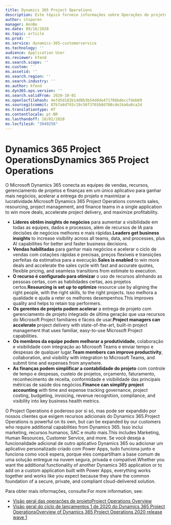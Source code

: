 ```yaml
---
title: Dynamics 365 Project Operations
description: Este tópico fornece informações sobre Operações do projeto do Dynamics 365.
author: stsporen
manager: AnnBe
ms.date: 09/16/2020
ms.topic: article
ms.prod: ''
ms.service: dynamics-365-customerservice
ms.technology: ''
audience: Application User
ms.reviewer: kfend
ms.search.scope: ''
ms.custom: ''
ms.assetid: ''
ms.search.region: ''
ms.search.industry: ''
ms.author: kfend
ms.dyn365.ops.version: ''
ms.search.validFrom: 2020-10-01
ms.openlocfilehash: 4efd5d182b14d8b3b54ddde47176bbdeccfdeb69
ms.sourcegitcommit: 87b7a8d793c19c50f3765b8d788cde24a6a0ca24
ms.translationtype: HT
ms.contentlocale: pt-BR
ms.lasthandoff: 10/02/2020
ms.locfileid: "3949258"
---
```

# <a name="dynamics-365-project-operations"></a><span data-ttu-id="fb478-103">Dynamics 365 Project Operations</span><span class="sxs-lookup"><span data-stu-id="fb478-103">Dynamics 365 Project Operations</span></span>

<span data-ttu-id="fb478-104">O Microsoft Dynamics 365 conecta as equipes de vendas, recursos, gerenciamento de projetos e finanças em um único aplicativo para ganhar mais negócios, acelerar a entrega do projeto e maximizar a lucratividade.</span><span class="sxs-lookup"><span data-stu-id="fb478-104">Microsoft Dynamics 365 Project Operations connects sales, resourcing, project management, and finance teams in a single application to win more deals, accelerate project delivery, and maximize profitability.</span></span>

-   <span data-ttu-id="fb478-105">**Líderes obtêm insights de negócios** para aumentar a visibilidade em todas as equipes, dados e processos, além de recursos de IA para decisões de negócios melhores e mais rápidas.</span><span class="sxs-lookup"><span data-stu-id="fb478-105">**Leaders get business insights** to increase visibility across all teams, data, and processes, plus AI capabilities for better and faster business decisions.</span></span>
-   <span data-ttu-id="fb478-106">**Vendas habilitadas** para ganhar mais negócios e acelerar o ciclo de vendas com cotações rápidas e precisas, preços flexíveis e transições perfeitas da estimativa para a execução.</span><span class="sxs-lookup"><span data-stu-id="fb478-106">**Sales is enabled** to win more deals and accelerate the sales cycle with fast and accurate quotes, flexible pricing, and seamless transitions from estimate to execution.</span></span>
-   <span data-ttu-id="fb478-107">**O recurso é configurado para otimizar** o uso de recursos alinhando as pessoas certas, com as habilidades certas, aos projetos certos.</span><span class="sxs-lookup"><span data-stu-id="fb478-107">**Resourcing is set up to optimize** resource use by aligning the right people, with the right skills, to the right projects.</span></span> <span data-ttu-id="fb478-108">Isso melhora a qualidade e ajuda a reter os melhores desempenhos.</span><span class="sxs-lookup"><span data-stu-id="fb478-108">This improves quality and helps to retain top performers.</span></span>
-   <span data-ttu-id="fb478-109">**Os gerentes de projeto podem acelerar** a entrega de projeto com gerenciamento de projeto integrado de última geração que usa recursos do Microsoft Project familiares e fáceis de usar.</span><span class="sxs-lookup"><span data-stu-id="fb478-109">**Project managers can accelerate** project delivery with state-of-the-art, built-in project management that uses familiar, easy-to-use Microsoft Project capabilities.</span></span>
-   <span data-ttu-id="fb478-110">**Os membros da equipe podem melhorar a produtividade**, colaboração e visibilidade com integração ao Microsoft Teams e enviar tempo e despesas de qualquer lugar.</span><span class="sxs-lookup"><span data-stu-id="fb478-110">**Team members can improve productivity**, collaboration, and visibility with integration to Microsoft Teams, and submit time and expenses from anywhere.</span></span>
-   <span data-ttu-id="fb478-111">**As finanças podem simplificar a contabilidade do projeto** com controle de tempo e despesas, custeio de projetos, orçamento, faturamento, reconhecimento de receita, conformidade e visibilidade das principais métricas de saúde dos negócios.</span><span class="sxs-lookup"><span data-stu-id="fb478-111">**Finance can simplify project accounting** with time and expense tracking governance, project costing, budgeting, invoicing, revenue recognition, compliance, and visibility into key business health metrics.</span></span>

<span data-ttu-id="fb478-112">O Project Operations é poderoso por si só, mas pode ser expandido por nossos clientes que exigem recursos adicionais do Dynamics 365.</span><span class="sxs-lookup"><span data-stu-id="fb478-112">Project Operations is powerful on its own, but can be expanded by our customers who require additional capabilities from Dynamics 365.</span></span> <span data-ttu-id="fb478-113">Isso inclui marketing, recursos humanos, SAC e muito mais.</span><span class="sxs-lookup"><span data-stu-id="fb478-113">This includes Marketing, Human Resources, Customer Service, and more.</span></span> <span data-ttu-id="fb478-114">Se você deseja a funcionalidade adicional de outro aplicativo Dynamics 365 ou adicionar um aplicativo personalizado criado com Power Apps, tudo funciona junto e funciona como você espera, porque eles compartilham a base comum de uma solução entregue na nuvem segura, privada e compatível.</span><span class="sxs-lookup"><span data-stu-id="fb478-114">Whether you want the additional functionality of another Dynamics 365 application or to add on a custom application built with Power Apps, everything works together and works like you expect because they share the common foundation of a secure, private, and compliant cloud-delivered solution.</span></span>

<span data-ttu-id="fb478-115">Para obter mais informações, consulte:</span><span class="sxs-lookup"><span data-stu-id="fb478-115">For more information, see:</span></span>

- [<span data-ttu-id="fb478-116">Visão geral das operações de projeto</span><span class="sxs-lookup"><span data-stu-id="fb478-116">Project Operations Overview</span></span>](https://dynamics.microsoft.com/en-us/project-operations/overview/)
- [<span data-ttu-id="fb478-117">Visão geral do ciclo de lançamentos 1 de 2020 do Dynamics 365 Project Operations</span><span class="sxs-lookup"><span data-stu-id="fb478-117">Overview of Dynamics 365 Project Operations 2020 release wave 1</span></span>](https://docs.microsoft.com/dynamics365-release-plan/2020wave1/dynamics365-project-operations/)

